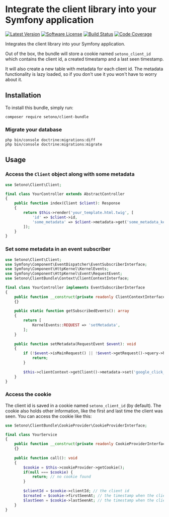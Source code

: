 # Integrate the client library into your Symfony application

[![Latest Version][ico-version]][link-packagist]
[![Software License][ico-license]](LICENSE)
[![Build Status][ico-github-actions]][link-github-actions]
[![Code Coverage][ico-code-coverage]][link-code-coverage]

Integrates the client library into your Symfony application.

Out of the box, the bundle will store a cookie named `setono_client_id` which contains the client id, a created timestamp and a last seen timestamp.

It will also create a new table with metadata for each client id. The metadata functionality is lazy loaded, so if you don't use it you won't have to worry about it.

## Installation

To install this bundle, simply run:

```shell
composer require setono/client-bundle
```

### Migrate your database

```shell
php bin/console doctrine:migrations:diff
php bin/console doctrine:migrations:migrate
```

## Usage

### Access the `Client` object along with some metadata

```php
use Setono\Client\Client;

final class YourController extends AbstractController
{
    public function index(Client $client): Response
    {
        return $this->render('your_template.html.twig', [
            'id' => $client->id,
            'some_metadata' => $client->metadata->get('some_metadata_key'), // this call will initialize the metadata object from the database
        ]);
    }
}
```

### Set some metadata in an event subscriber

```php
use Setono\Client\Client;
use Symfony\Component\EventDispatcher\EventSubscriberInterface;
use Symfony\Component\HttpKernel\KernelEvents;
use Symfony\Component\HttpKernel\Event\RequestEvent;
use Setono\ClientBundle\Context\ClientContextInterface;

final class YourController implements EventSubscriberInterface
{
    public function __construct(private readonly ClientContextInterface $clientContext)
    {}
    
    public static function getSubscribedEvents(): array
    {
        return [
            KernelEvents::REQUEST => 'setMetadata',
        ];
    }
    
    public function setMetadata(RequestEvent $event): void
    {
        if (!$event->isMainRequest() || !$event->getRequest()->query->has('gclid')) {
            return;
        }
        
        $this->clientContext->getClient()->metadata->set('google_click_id', $event->getRequest()->query->get('gclid'));
    }
}
```

### Access the cookie

The client id is saved in a cookie named `setono_client_id` (by default). The cookie also holds other information, like
the first and last time the client was seen. You can access the cookie like this:

```php
use Setono\ClientBundle\CookieProvider\CookieProviderInterface;

final class YourService
{
    public function __construct(private readonly CookieProviderInterface $cookieProvider)
    {}
    
    public function call(): void
    {
        $cookie = $this->cookieProvider->getCookie();
        if(null === $cookie) {
            return; // no cookie found
        }
        
        $clientId = $cookie->clientId; // the client id
        $created = $cookie->firstSeenAt; // the timestamp when the client was first seen
        $lastSeen = $cookie->lastSeenAt; // the timestamp when the client was last seen
    }
}
```

[ico-version]: https://poser.pugx.org/setono/client-bundle/v/stable
[ico-license]: https://poser.pugx.org/setono/client-bundle/license
[ico-github-actions]: https://github.com/Setono/client-bundle/workflows/build/badge.svg
[ico-code-coverage]: https://codecov.io/gh/Setono/client-bundle/branch/badge.svg

[link-packagist]: https://packagist.org/packages/setono/client-bundle
[link-github-actions]: https://github.com/Setono/client-bundle/actions
[link-code-coverage]: https://codecov.io/gh/Setono/client-bundle
